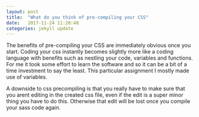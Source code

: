 ```yaml
---
layout: post
title:  "What do you think of pre-compiling your CSS"
date:   2017-11-24 11:20:48
categories: jekyll update
---
```

The benefits of pre-compiling your CSS are immediately obvious once you start. Coding your css instantly becomes slightly
more like a coding language with benefits such as nestling your code, variables and functions.
For me it took some effort to learn the software and so it can be a bit of a time investment to say the least.
This particular assignment I mostly made use of variables.

A downside to css precompiling is that you really have to make sure that you arent editing in the created css file,
even if the edit is a super minor thing you have to do this. Otherwise that edit will be lost once you compile your sass code again.